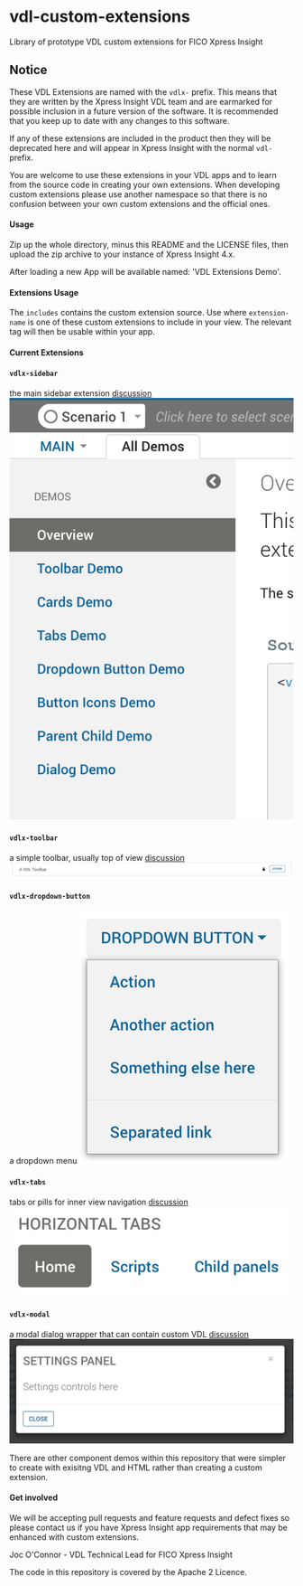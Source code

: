 # vdl-custom-extensions
Library of prototype VDL custom extensions for FICO Xpress Insight

## Notice

These VDL Extensions are named with the <code>vdlx-</code> prefix. 
This means that they are written by the Xpress Insight VDL team and are earmarked for possible inclusion in a future version of the software.
It is recommended that you keep up to date with any changes to this software. 

If any of these extensions are included in the product then they will be deprecated here and will appear in Xpress Insight with the normal <code>vdl-</code> prefix.

You are welcome to use these extensions in your VDL apps and to learn from the source code in creating your own extensions. When developing custom extensions please use another namespace so that there is no confusion between your own custom extensions and the official ones. 

#### Usage
Zip up the whole directory, minus this README and the LICENSE files, then upload the zip archive to your instance of Xpress Insight 4.x.

After loading a new App will be available named: 'VDL Extensions Demo'.

#### Extensions Usage

The <code>includes</code> contains the custom extension source. Use <code><vdl-include src="vdlx-extension-name.vdl"/></code> where <code>extension-name</code> is one of these custom extensions to include in your view. The relevant tag will then be usable within your app. 

#### Current Extensions

#### <code>vdlx-sidebar</code>
the main sidebar extension [discussion](client_resources/includes/vdlx-sidebar.md)
![vdlx-sidebar](client_resources/gfx/vdlx-sidebar1.png)
#### <code>vdlx-toolbar</code>
a simple toolbar, usually top of view [discussion](./client_resources/includes/vdlx-toolbar.md)
![vdlx-toolbar](client_resources/gfx/vdlx-toolbar1.png)
#### <code>vdlx-dropdown-button</code>
a dropdown menu
![vdlx-dropdown-button](client_resources/gfx/vdlx-dropdown-button1.png)
#### <code>vdlx-tabs</code>
tabs or pills for inner view navigation [discussion](./client_resources/includes/vdlx-tabs.md)
![vdlx-tabs](client_resources/gfx/vdlx-tabs1.png)
#### <code>vdlx-modal</code>
a modal dialog wrapper that can contain custom VDL [discussion](./client_resources/includes/vdlx-modal.md)
![vdlx-modal](client_resources/gfx/vdlx-modal1.png)

There are other component demos within this repository that were simpler to create with exisitng VDL and HTML rather than creating a custom extension. 

#### Get involved

We will be accepting pull requests and feature requests and defect fixes so please contact us if you have Xpress Insight app requirements that may be enhanced with custom extensions.

Joc O'Connor - 
VDL Technical Lead for FICO Xpress Insight

The code in this repository is covered by the Apache 2 Licence.
